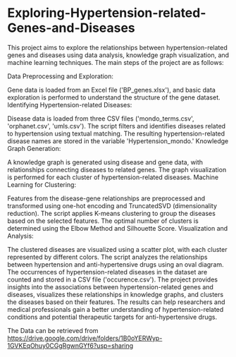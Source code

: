 # Exploring-Hypertension-related-Genes-and-Diseases
This project aims to explore the relationships between hypertension-related genes and diseases using data analysis, knowledge graph visualization, and machine learning techniques. The main steps of the project are as follows:

Data Preprocessing and Exploration:

Gene data is loaded from an Excel file ('BP_genes.xlsx'), and basic data exploration is performed to understand the structure of the gene dataset.
Identifying Hypertension-related Diseases:

Disease data is loaded from three CSV files ('mondo_terms.csv', 'orphanet.csv', 'umls.csv').
The script filters and identifies diseases related to hypertension using textual matching.
The resulting hypertension-related disease names are stored in the variable 'Hypertension_mondo.'
Knowledge Graph Generation:

A knowledge graph is generated using disease and gene data, with relationships connecting diseases to related genes.
The graph visualization is performed for each cluster of hypertension-related diseases.
Machine Learning for Clustering:

Features from the disease-gene relationships are preprocessed and transformed using one-hot encoding and TruncatedSVD (dimensionality reduction).
The script applies K-means clustering to group the diseases based on the selected features.
The optimal number of clusters is determined using the Elbow Method and Silhouette Score.
Visualization and Analysis:

The clustered diseases are visualized using a scatter plot, with each cluster represented by different colors.
The script analyzes the relationships between hypertension and anti-hypertensive drugs using an oval diagram.
The occurrences of hypertension-related diseases in the dataset are counted and stored in a CSV file ('occurence.csv').
The project provides insights into the associations between hypertension-related genes and diseases, visualizes these relationships in knowledge graphs, and clusters the diseases based on their features. The results can help researchers and medical professionals gain a better understanding of hypertension-related conditions and potential therapeutic targets for anti-hypertensive drugs.


The Data can be retrieved from https://drive.google.com/drive/folders/1B0oYERWyp-1GVKEqOhuy0CGgRgwnGYf6?usp=sharing
